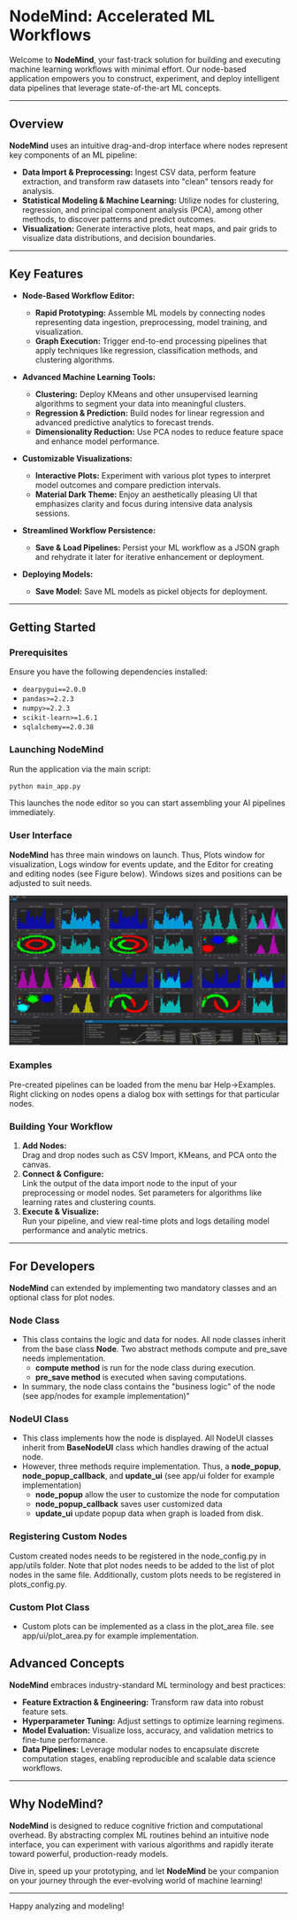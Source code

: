 # NodeMind: Accelerated ML Workflows

Welcome to **NodeMind**, your fast-track solution for building and executing machine learning workflows with minimal effort. Our node-based application empowers you to construct, experiment, and deploy intelligent data pipelines that leverage state-of-the-art ML concepts.

---

## Overview

**NodeMind** uses an intuitive drag-and-drop interface where nodes represent key components of an ML pipeline:

- **Data Import & Preprocessing:** Ingest CSV data, perform feature extraction, and transform raw datasets into "clean" tensors ready for analysis.
- **Statistical Modeling & Machine Learning:** Utilize nodes for clustering, regression, and principal component analysis (PCA), among other methods, to discover patterns and predict outcomes.
- **Visualization:** Generate interactive plots, heat maps, and pair grids to visualize data distributions, and decision boundaries.

---

## Key Features

- **Node-Based Workflow Editor:**

  - **Rapid Prototyping:** Assemble ML models by connecting nodes representing data ingestion, preprocessing, model training, and visualization.
  - **Graph Execution:** Trigger end-to-end processing pipelines that apply techniques like regression, classification methods, and clustering algorithms.

- **Advanced Machine Learning Tools:**

  - **Clustering:** Deploy KMeans and other unsupervised learning algorithms to segment your data into meaningful clusters.
  - **Regression & Prediction:** Build nodes for linear regression and advanced predictive analytics to forecast trends.
  - **Dimensionality Reduction:** Use PCA nodes to reduce feature space and enhance model performance.

- **Customizable Visualizations:**

  - **Interactive Plots:** Experiment with various plot types to interpret model outcomes and compare prediction intervals.
  - **Material Dark Theme:** Enjoy an aesthetically pleasing UI that emphasizes clarity and focus during intensive data analysis sessions.

- **Streamlined Workflow Persistence:**

  - **Save & Load Pipelines:** Persist your ML workflow as a JSON graph and rehydrate it later for iterative enhancement or deployment.

- **Deploying Models:**

  - **Save Model:** Save ML models as pickel objects for deployment.

---

## Getting Started

### Prerequisites

Ensure you have the following dependencies installed:

- `dearpygui==2.0.0`
- `pandas>=2.2.3`
- `numpy>=2.2.3`
- `scikit-learn>=1.6.1`
- `sqlalchemy==2.0.38`

### Launching NodeMind

Run the application via the main script:

```bash
python main_app.py
```

This launches the node editor so you can start assembling your AI pipelines immediately.

### User Interface

**NodeMind** has three main windows on launch. Thus, Plots window for visualization, Logs window for events update, and the Editor for creating and editing nodes (see Figure below). Windows sizes and positions can be adjusted to suit needs.

![user interface](./assets/screenshots/clustering_exp.png)

### Examples

Pre-created pipelines can be loaded from the menu bar Help->Examples. Right clicking on nodes opens a dialog box with settings for that particular nodes.

### Building Your Workflow

1. **Add Nodes:**  
   Drag and drop nodes such as CSV Import, KMeans, and PCA onto the canvas.
2. **Connect & Configure:**  
   Link the output of the data import node to the input of your preprocessing or model nodes. Set parameters for algorithms like learning rates and clustering counts.
3. **Execute & Visualize:**  
   Run your pipeline, and view real-time plots and logs detailing model performance and analytic metrics.

---

## For Developers

**NodeMind** can extended by implementing two mandatory classes and an optional class for plot nodes.

### Node Class

- This class contains the logic and data for nodes. All node classes inherit from the base class **Node**. Two abstract methods compute and pre_save needs implementation.
  - **compute method** is run for the node class during execution.
  - **pre_save method** is executed when saving computations.
- In summary, the node class contains the "business logic" of the node (see app/nodes for example implementation)"

### NodeUI Class

- This class implements how the node is displayed. All NodeUI classes inherit from **BaseNodeUI** class which handles drawing of the actual node.
- However, three methods require implementation. Thus, a **node_popup**, **node_popup_callback**, and **update_ui** (see app/ui folder for example implementation)
  - **node_popup** allow the user to customize the node for computation
  - **node_popup_callback** saves user customized data
  - **update_ui** update popup data when graph is loaded from disk.

### Registering Custom Nodes

Custom created nodes needs to be registered in the node_config.py in app/utils folder. Note that plot nodes needs to be added to the list of plot nodes in the same file. Additionally, custom plots needs to be registered in plots_config.py.

### Custom Plot Class

- Custom plots can be implemented as a class in the plot_area file. see app/ui/plot_area.py for example implementation.

## Advanced Concepts

**NodeMind** embraces industry-standard ML terminology and best practices:

- **Feature Extraction & Engineering:** Transform raw data into robust feature sets.
- **Hyperparameter Tuning:** Adjust settings to optimize learning regimens.
- **Model Evaluation:** Visualize loss, accuracy, and validation metrics to fine-tune performance.
- **Data Pipelines:** Leverage modular nodes to encapsulate discrete computation stages, enabling reproducible and scalable data science workflows.

---

## Why NodeMind?

**NodeMind** is designed to reduce cognitive friction and computational overhead. By abstracting complex ML routines behind an intuitive node interface, you can experiment with various algorithms and rapidly iterate toward powerful, production-ready models.

Dive in, speed up your prototyping, and let **NodeMind** be your companion on your journey through the ever-evolving world of machine learning!

---

Happy analyzing and modeling!
